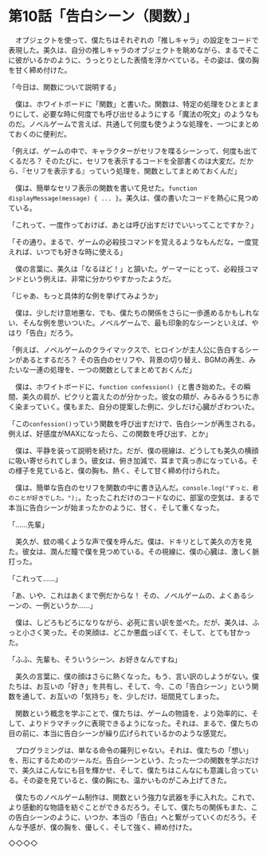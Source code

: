 # 第10話「告白シーン（関数）」

　オブジェクトを使って、僕たちはそれぞれの「推しキャラ」の設定をコードで表現した。美久は、自分の推しキャラのオブジェクトを眺めながら、まるでそこに彼がいるかのように、うっとりとした表情を浮かべている。その姿は、僕の胸を甘く締め付けた。

「今日は、関数について説明する」

　僕は、ホワイトボードに「関数」と書いた。関数は、特定の処理をひとまとまりにして、必要な時に何度でも呼び出せるようにする「魔法の呪文」のようなものだ。ノベルゲームで言えば、共通して何度も使うような処理を、一つにまとめておくのに便利だ。

「例えば、ゲームの中で、キャラクターがセリフを喋るシーンって、何度も出てくるだろ？ そのたびに、セリフを表示するコードを全部書くのは大変だ。だから、『セリフを表示する』っていう処理を、関数としてまとめておくんだ」

　僕は、簡単なセリフ表示の関数を書いて見せた。`function displayMessage(message) { ... }`。美久は、僕の書いたコードを熱心に見つめている。

「これって、一度作っておけば、あとは呼び出すだけでいいってことですか？」

「その通り。まるで、ゲームの必殺技コマンドを覚えるようなもんだな。一度覚えれば、いつでも好きな時に使える」

　僕の言葉に、美久は「なるほど！」と頷いた。ゲーマーにとって、必殺技コマンドという例えは、非常に分かりやすかったようだ。

「じゃあ、もっと具体的な例を挙げてみようか」

　僕は、少しだけ意地悪な、でも、僕たちの関係をさらに一歩進めるかもしれない、そんな例を思いついた。ノベルゲームで、最も印象的なシーンといえば、やはり「告白」だろう。

「例えば、ノベルゲームのクライマックスで、ヒロインが主人公に告白するシーンがあるとするだろ？ その告白のセリフや、背景の切り替え、BGMの再生、みたいな一連の処理を、一つの関数としてまとめておくんだ」

　僕は、ホワイトボードに、`function confession() {`と書き始めた。その瞬間、美久の肩が、ピクリと震えたのが分かった。彼女の頬が、みるみるうちに赤く染まっていく。僕もまた、自分の提案した例に、少しだけ心臓がざわついた。

「この`confession()`っていう関数を呼び出すだけで、告白シーンが再生される。例えば、好感度がMAXになったら、この関数を呼び出す、とか」

　僕は、平静を装って説明を続けた。だが、僕の視線は、どうしても美久の横顔に吸い寄せられてしまう。彼女は、俯き加減で、耳まで真っ赤になっている。その様子を見ていると、僕の胸も、熱く、そして甘く締め付けられた。

　僕は、簡単な告白のセリフを関数の中に書き込んだ。`console.log("ずっと、君のことが好きでした。");`。たったこれだけのコードなのに、部室の空気は、まるで本当に告白シーンが始まったかのように、甘く、そして重くなった。

「……先輩」

　美久が、蚊の鳴くような声で僕を呼んだ。僕は、ドキリとして美久の方を見た。彼女は、潤んだ瞳で僕を見つめている。その視線に、僕の心臓は、激しく脈打った。

「これって……」

「あ、いや、これはあくまで例だからな！ その、ノベルゲームの、よくあるシーンの、一例というか……」

　僕は、しどろもどろになりながら、必死に言い訳を並べた。だが、美久は、ふっと小さく笑った。その笑顔は、どこか悪戯っぽくて、そして、とても甘かった。

「ふふ、先輩も、そういうシーン、お好きなんですね」

　美久の言葉に、僕の顔はさらに熱くなった。もう、言い訳のしようがない。僕たちは、お互いの「好き」を共有し、そして、今、この「告白シーン」という関数を通して、お互いの「気持ち」を、少しだけ、垣間見てしまった。

　関数という概念を学ぶことで、僕たちは、ゲームの物語を、より効率的に、そして、よりドラマチックに表現できるようになった。それは、まるで、僕たちの目の前に、本当に告白シーンが繰り広げられているかのような感覚だ。

　プログラミングは、単なる命令の羅列じゃない。それは、僕たちの「想い」を、形にするためのツールだ。告白シーンという、たった一つの関数を学ぶだけで、美久はこんなにも目を輝かせ、そして、僕たちはこんなにも意識し合っている。その姿を見ていると、僕の胸にも、温かいものがこみ上げてきた。

　僕たちのノベルゲーム制作は、関数という強力な武器を手に入れた。これで、より感動的な物語を紡ぐことができるだろう。そして、僕たちの関係もまた、この告白シーンのように、いつか、本当の「告白」へと繋がっていくのだろう。そんな予感が、僕の胸を、優しく、そして強く、締め付けた。

◇◇◇◇
